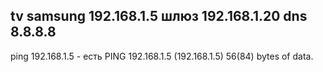 tv samsung 192.168.1.5
шлюз 192.168.1.20
dns 8.8.8.8
----------------
ping 192.168.1.5 - есть
PING 192.168.1.5 (192.168.1.5) 56(84) bytes of data.
